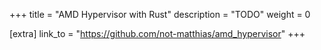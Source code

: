+++
title = "AMD Hypervisor with Rust"
description = "TODO"
weight = 0

[extra]
link_to = "https://github.com/not-matthias/amd_hypervisor"
+++

